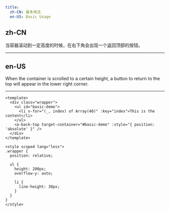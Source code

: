 ```yaml
title:
  zh-CN: 基本用法
  en-US: Basic Usage
```

## zh-CN

当容器滚动到一定高度的时候，在右下角会出现一个返回顶部的按钮。

---

## en-US

When the container is scrolled to a certain height, a button to return to the top will appear in the lower right corner.

---

```vue
<template>
  <div class="wrapper">
    <ul id="basic-demo">
      <li v-for="(_, index) of Array(40)" :key="index">This is the content</li>
    </ul>
    <a-back-top target-container="#basic-demo" :style="{ position: 'absolute' }" />
  </div>
</template>

<style scoped lang="less">
.wrapper {
  position: relative;

  ul {
    height: 200px;
    overflow-y: auto;

    li {
      line-height: 30px;
    }
  }
}
</style>
```
